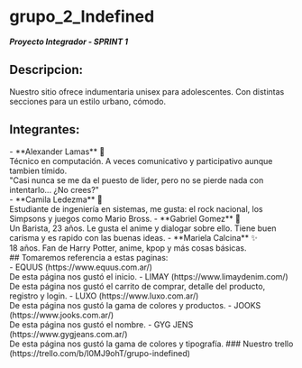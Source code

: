 # grupo_2_Indefined
**_Proyecto Integrador - SPRINT 1_**

## Descripcion: 
Nuestro sitio ofrece indumentaria unisex para adolescentes. Con distintas secciones para un estilo urbano, cómodo.

## Integrantes: 
<!-->
- **Alexander Lamas** 🔎 <br>
Técnico en computación. A veces comunicativo y participativo aunque tambien tímido.<br> "Casi nunca se me da el puesto de lider, pero no se pierde nada con intentarlo... ¿No crees?"<br>
- **Camila Ledezma** 🌵 <br>
Estudiante de ingeniería en sistemas, me gusta: el rock nacional, los Simpsons y juegos como Mario Bross.
- **Gabriel Gomez** 🐣 <br>
Un Barista, 23 años. Le gusta el anime y dialogar sobre ello. Tiene buen carisma y es rapido con las buenas ideas.
- **Mariela Calcina** ✨ <br>
18 años. Fan de Harry Potter, anime, kpop y más cosas básicas.<br>

## Tomaremos referencia a estas paginas:<br>
- EQUUS (https://www.equus.com.ar/) <br>
De esta página nos gustó el inicio.
- LIMAY (https://www.limaydenim.com/) <br>
De esta página nos gustó el carrito de comprar, detalle del producto, registro y login.
- LUXO (https://www.luxo.com.ar/) <br>
De esta página nos gustó la gama de colores y productos.
- JOOKS (https://www.jooks.com.ar/) <br>
De esta página nos gustó el nombre.
- GYG JENS (https://www.gygjeans.com.ar/) <br>
De esta página nos gustó la gama de colores y tipografía.


### Nuestro trello (https://trello.com/b/I0MJ9ohT/grupo-indefined) <br>
